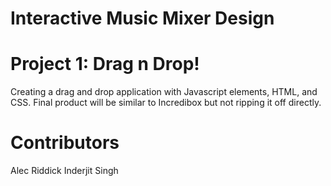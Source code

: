 # Interactive Music Mixer Design
# Project 1: Drag n Drop!

Creating a drag and drop application with Javascript elements, HTML, and CSS. Final product will be similar to Incredibox but not ripping it off directly.

# Contributors

Alec Riddick
Inderjit Singh
